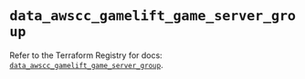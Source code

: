 # `data_awscc_gamelift_game_server_group`

Refer to the Terraform Registry for docs: [`data_awscc_gamelift_game_server_group`](https://registry.terraform.io/providers/hashicorp/awscc/0.70.0/docs/data-sources/gamelift_game_server_group).
